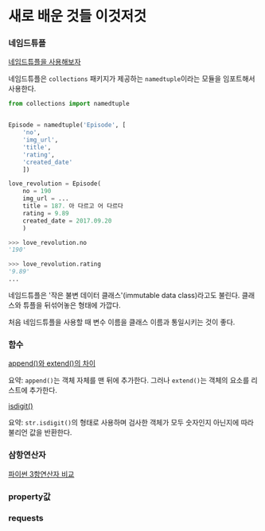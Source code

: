 # 새로 배운 것들 이것저것

### 네임드튜플
[네임드튜플을 사용해보자](http://thrillfighter.tistory.com/454)

네임드튜플은 `collections` 패키지가 제공하는 `namedtuple`이라는 모듈을 임포트해서 사용한다.

```python
from collections import namedtuple


Episode = namedtuple('Episode', [
    'no', 
    'img_url', 
    'title', 
    'rating',
    'created_date'
    ])

love_revolution = Episode(
    no = 190
    img_url = ...
    title = 187. 아 다르고 어 다르다
    rating = 9.89
    created_date = 2017.09.20
    )

>>> love_revolution.no
'190'

>>> love_revolution.rating
'9.89'
...

```
네임드튜플은 '작은 불변 데이터 클래스'(immutable data class)라고도 불린다. 클래스와 튜플을 뒤섞어놓은 형태에 가깝다. 

처음 네임드튜플을 사용할 때 변수 이름을 클래스 이름과 통일시키는 것이 좋다.



### 함수

[append()와 extend()의 차이](http://hashcode.co.kr/questions/23/%ED%8C%8C%EC%9D%B4%EC%8D%AC%EC%97%90-append%EC%99%80-extend%EC%9D%98-%EC%B0%A8%EC%9D%B4%EC%A0%90)

요약: `append()`는 객체 자체를 맨 뒤에 추가한다. 그러나 `extend()`는 객체의 요소를 리스트에 추가한다.


[isdigit()](https://www.tutorialspoint.com/python/string_isdigit.htm)

요약: `str.isdigit()`의 형태로 사용하며 검사한 객체가 모두 숫자인지 아닌지에 따라 불리언 값을 반환한다. 


### 삼항연산자

[파이썬 3항연산자 비교](https://blueshw.github.io/2016/01/22/2016-01-22-python-conditional-ternary-operator/)




### property값


### requests

